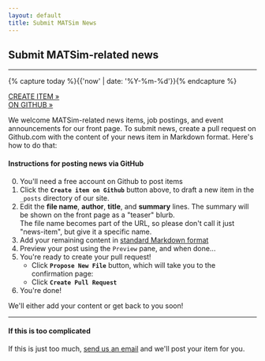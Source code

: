 ```yaml
---
layout: default
title: Submit MATSim News
---
```


## Submit MATSim-related news

---

{% capture today %}{{'now' | date: '%Y-%m-%d'}}{% endcapture %}

<div><a target="_blank"
  href="https://github.com/matsim-org/jekyll-website/new/master/?filename=/_posts/{{today}}-news-item.md&value=---%0alayout: post%0aauthor: Your Name%0atitle: %22News Item Title%22%0asummary: %22A sentence or two that will show up on the front page%22%0a---%0a%0aHere is my news item.%0a%0a- Use regular markdown for the full news item content%0a- The header at the top of the file MUST contain your name, item title, and a summary%0a">

<p class="submit-link">CREATE ITEM &raquo;<br/>ON GITHUB &raquo;</p></a></div>

We welcome MATSim-related news items, job postings, and event announcements for our front page. To submit news, create a pull request on Github.com with the content of your news item in Markdown format. Here's how to do that:


#### Instructions for posting news via GitHub

0. You'll need a free account on Github to post items
1. Click the **`Create item on Github`** button above, to draft a new item in the `_posts` directory of our site.
2. Edit the **file name**, **author**, **title**, and **summary** lines. The summary will be shown on the front page as a "teaser" blurb.  
    The file name becomes part of the URL, so please don't call it just "news-item", but give it a specific name.
3. Add your remaining content in [standard Markdown format](https://github.com/adam-p/markdown-here/wiki/Markdown-Cheatsheet)
4. Preview your post using the `Preview` pane, and when done...
5. You're ready to create your pull request!
   - Click **`Propose New File`** button, which will take you to the confirmation page:
   - Click **`Create Pull Request`**
6. You're done!

We'll either add your content or get back to you soon!

---

#### If this is too complicated

If this is just too much, [send us an email](mailto:sekretariat@vsp.tu-berlin.de) and we'll post your item for you.
